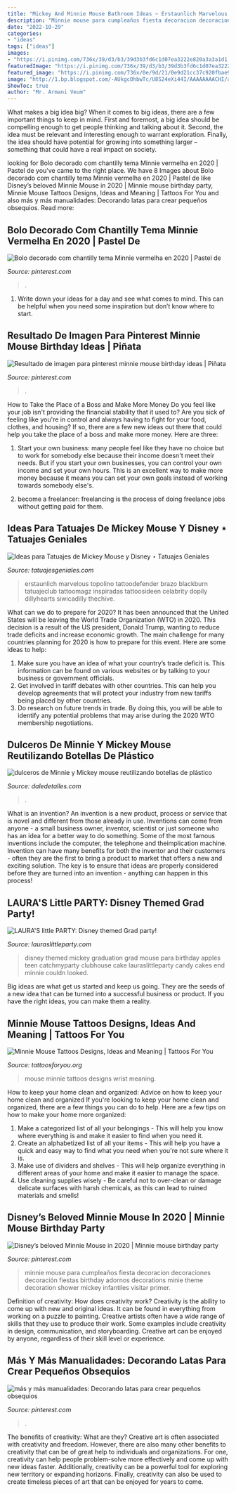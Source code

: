 ```yaml
---
title: "Mickey And Minnie Mouse Bathroom Ideas ~ Erstaunlich Marvelous Topolino Tattoodefender Brazo Blackburn Tatuajeclub Tattoomagz Inspiradas Tattoosideen Celabrity Dopily Dillyhearts Siwicadilly Thechive"
description: "Minnie mouse para cumpleaños fiesta decoracion decoraciones decoración fiestas birthday adornos decorations minie theme decoration shower mickey infantiles visitar primer"
date: "2022-10-29"
categories:
- "ideas"
tags: ["ideas"]
images:
- "https://i.pinimg.com/736x/39/d3/b3/39d3b3fd6c1d07ea3222e820a3a3a1d1.jpg"
featuredImage: "https://i.pinimg.com/736x/39/d3/b3/39d3b3fd6c1d07ea3222e820a3a3a1d1.jpg"
featured_image: "https://i.pinimg.com/736x/0e/9d/21/0e9d21cc37c920fbae9659a0f72ff9fe.jpg"
image: "http://1.bp.blogspot.com/-AUkgcOhbwTc/U8S24eXi44I/AAAAAAAACHI/aeHfEdhxbRg/s1600/IMG_3205.JPG"
ShowToc: true
author: "Mr. Armani Veum"
---
```



What makes a big idea big?
When it comes to big ideas, there are a few important things to keep in mind. First and foremost, a big idea should be compelling enough to get people thinking and talking about it. Second, the idea must be relevant and interesting enough to warrant exploration. Finally, the idea should have potential for growing into something larger – something that could have a real impact on society.

	

		
looking for Bolo decorado com chantilly tema Minnie vermelha en 2020 | Pastel de you've came to the right place. We have 8 Images about Bolo decorado com chantilly tema Minnie vermelha en 2020 | Pastel de like Disney’s beloved Minnie Mouse in 2020 | Minnie mouse birthday party, Minnie Mouse Tattoos Designs, Ideas and Meaning | Tattoos For You and also más y más manualidades: Decorando latas para crear pequeños obsequios. Read more:
		
    
## Bolo Decorado Com Chantilly Tema Minnie Vermelha En 2020 | Pastel De

<img loading=lazy src="https://i.pinimg.com/736x/b2/f4/5d/b2f45d661e6c9048508718d44bccba71.jpg" onerror="this.onerror=null;this.src='https://tse2.mm.bing.net/th?id=OIP.-LD00L7L-pRhILBHQbzsNwHaJ3&amp;pid=15.1';" alt="Bolo decorado com chantilly tema Minnie vermelha en 2020 | Pastel de">

_Source: pinterest.com_

>. 

	

1. Write down your ideas for a day and see what comes to mind. This can be helpful when you need some inspiration but don’t know where to start.

    
## Resultado De Imagen Para Pinterest Minnie Mouse Birthday Ideas | Piñata

<img loading=lazy src="https://i.pinimg.com/736x/f7/e7/28/f7e72835abd57d1d14b088d136722277.jpg" onerror="this.onerror=null;this.src='https://tse3.mm.bing.net/th?id=OIP.d9qxfvFcY2C6XCtum96nNwHaJ5&amp;pid=15.1';" alt="Resultado de imagen para pinterest minnie mouse birthday ideas | Piñata">

_Source: pinterest.com_

>. 

	

How to Take the Place of a Boss and Make More Money
Do you feel like your job isn't providing the financial stability that it used to? Are you sick of feeling like you're in control and always having to fight for your food, clothes, and housing? If so, there are a few new ideas out there that could help you take the place of a boss and make more money. Here are three:
1. Start your own business: many people feel like they have no choice but to work for somebody else because their income doesn't meet their needs. But if you start your own businesses, you can control your own income and set your own hours. This is an excellent way to make more money because it means you can set your own goals instead of working towards somebody else's.

2. become a freelancer: freelancing is the process of doing freelance jobs without getting paid for them.

    
## Ideas Para Tatuajes De Mickey Mouse Y Disney ⋆ Tatuajes Geniales

<img loading=lazy src="https://www.tatuajesgeniales.com/wp-content/uploads/2018/11/miki-en-el-brazo-5.jpg?189db0" onerror="this.onerror=null;this.src='https://tse4.mm.bing.net/th?id=OIP.SS4VqrkJDTZMMw_uqgU8lgHaKH&amp;pid=15.1';" alt="Ideas para Tatuajes de Mickey Mouse y Disney ⋆ Tatuajes Geniales">

_Source: tatuajesgeniales.com_

>erstaunlich marvelous topolino tattoodefender brazo blackburn tatuajeclub tattoomagz inspiradas tattoosideen celabrity dopily dillyhearts siwicadilly thechive. 

	

What can we do to prepare for 2020?
It has been announced that the United States will be leaving the World Trade Organization (WTO) in 2020. This decision is a result of the US president, Donald Trump, wanting to reduce trade deficits and increase economic growth. The main challenge for many countries planning for 2020 is how to prepare for this event. Here are some ideas to help: 
1. Make sure you have an idea of what your country’s trade deficit is. This information can be found on various websites or by talking to your business or government officials. 
2. Get involved in tariff debates with other countries. This can help you develop agreements that will protect your industry from new tariffs being placed by other countries. 
3. Do research on future trends in trade. By doing this, you will be able to identify any potential problems that may arise during the 2020 WTO membership negotiations.

    
## Dulceros De Minnie Y Mickey Mouse Reutilizando Botellas De Plástico

<img loading=lazy src="https://i0.wp.com/www.daledetalles.com/wp-content/uploads/2017/07/dulcero-minnie-y-mickey-con-botellas8.jpg" onerror="this.onerror=null;this.src='https://tse1.mm.bing.net/th?id=OIP.eujb-syLyJsN7cjnYr5_2gHaFj&amp;pid=15.1';" alt="dulceros de Minnie y Mickey mouse reutilizando botellas de plástico">

_Source: daledetalles.com_

>. 

	

What is an invention?
An invention is a new product, process or service that is novel and different from those already in use. Inventions can come from anyone - a small business owner, inventor, scientist or just someone who has an idea for a better way to do something. Some of the most famous inventions include the computer, the telephone and theimplication machine. 
Invention can have many benefits for both the inventor and their customers - often they are the first to bring a product to market that offers a new and exciting solution. The key is to ensure that ideas are properly considered before they are turned into an invention - anything can happen in this process!

    
## LAURA&#039;S Little PARTY: Disney Themed Grad Party!

<img loading=lazy src="http://1.bp.blogspot.com/-AUkgcOhbwTc/U8S24eXi44I/AAAAAAAACHI/aeHfEdhxbRg/s1600/IMG_3205.JPG" onerror="this.onerror=null;this.src='https://tse4.mm.bing.net/th?id=OIP.ERayXTndJA7BalvuQen9mAHaJ4&amp;pid=15.1';" alt="LAURA&#039;S little PARTY: Disney themed Grad party!">

_Source: lauraslittleparty.com_

>disney themed mickey graduation grad mouse para birthday apples teen catchmyparty clubhouse cake lauraslittleparty candy cakes end minnie couldn looked. 

	

Big ideas are what get us started and keep us going. They are the seeds of a new idea that can be turned into a successful business or product. If you have the right ideas, you can make them a reality.

    
## Minnie Mouse Tattoos Designs, Ideas And Meaning | Tattoos For You

<img loading=lazy src="https://www.tattoosforyou.org/wp-content/uploads/2016/03/Minnie-Mouse-Tattoos-on-Wrist.jpg" onerror="this.onerror=null;this.src='https://tse3.mm.bing.net/th?id=OIP.c0OldVRkhC9yObJZavgCGgHaJD&amp;pid=15.1';" alt="Minnie Mouse Tattoos Designs, Ideas and Meaning | Tattoos For You">

_Source: tattoosforyou.org_

>mouse minnie tattoos designs wrist meaning. 

	

How to keep your home clean and organized: Advice on how to keep your home clean and organized
If you're looking to keep your home clean and organized, there are a few things you can do to help. Here are a few tips on how to make your home more organized: 
1. Make a categorized list of all your belongings - This will help you know where everything is and make it easier to find when you need it. 
2. Create an alphabetized list of all your items - This will help you have a quick and easy way to find what you need when you're not sure where it is. 
3. Make use of dividers and shelves - This will help organize everything in different areas of your home and make it easier to manage the space. 
4. Use cleaning supplies wisely - Be careful not to over-clean or damage delicate surfaces with harsh chemicals, as this can lead to ruined materials and smells!

    
## Disney’s Beloved Minnie Mouse In 2020 | Minnie Mouse Birthday Party

<img loading=lazy src="https://i.pinimg.com/736x/0e/9d/21/0e9d21cc37c920fbae9659a0f72ff9fe.jpg" onerror="this.onerror=null;this.src='https://tse3.mm.bing.net/th?id=OIP._sSPjocggp7X5CsBWsZVAAHaJ4&amp;pid=15.1';" alt="Disney’s beloved Minnie Mouse in 2020 | Minnie mouse birthday party">

_Source: pinterest.com_

>minnie mouse para cumpleaños fiesta decoracion decoraciones decoración fiestas birthday adornos decorations minie theme decoration shower mickey infantiles visitar primer. 

	

Definition of creativity: How does creativity work?
Creativity is the ability to come up with new and original ideas. It can be found in everything from working on a puzzle to painting. Creative artists often have a wide range of skills that they use to produce their work. Some examples include creativity in design, communication, and storyboarding. Creative art can be enjoyed by anyone, regardless of their skill level or experience.

    
## Más Y Más Manualidades: Decorando Latas Para Crear Pequeños Obsequios

<img loading=lazy src="https://i.pinimg.com/736x/39/d3/b3/39d3b3fd6c1d07ea3222e820a3a3a1d1.jpg" onerror="this.onerror=null;this.src='https://tse2.mm.bing.net/th?id=OIP.a2dmvUOs9XODyjSG2KDAxQHaHM&amp;pid=15.1';" alt="más y más manualidades: Decorando latas para crear pequeños obsequios">

_Source: pinterest.com_

>. 

	

The benefits of creativity: What are they?
Creative art is often associated with creativity and freedom. However, there are also many other benefits to creativity that can be of great help to individuals and organizations. For one, creativity can help people problem-solve more effectively and come up with new ideas faster. Additionally, creativity can be a powerful tool for exploring new territory or expanding horizons. Finally, creativity can also be used to create timeless pieces of art that can be enjoyed for years to come.

